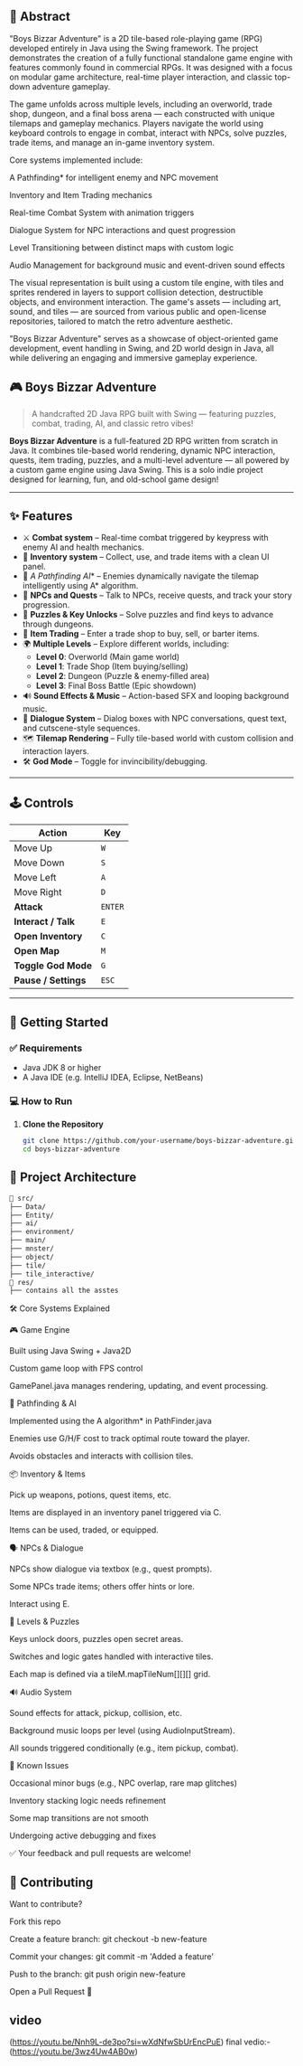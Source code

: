 
## 🧾 Abstract
"Boys Bizzar Adventure" is a 2D tile-based role-playing game (RPG) developed entirely in Java using the Swing framework. The project demonstrates the creation of a fully functional standalone game engine with features commonly found in commercial RPGs. It was designed with a focus on modular game architecture, real-time player interaction, and classic top-down adventure gameplay.

The game unfolds across multiple levels, including an overworld, trade shop, dungeon, and a final boss arena — each constructed with unique tilemaps and gameplay mechanics. Players navigate the world using keyboard controls to engage in combat, interact with NPCs, solve puzzles, trade items, and manage an in-game inventory system.

Core systems implemented include:

A Pathfinding* for intelligent enemy and NPC movement

Inventory and Item Trading mechanics

Real-time Combat System with animation triggers

Dialogue System for NPC interactions and quest progression

Level Transitioning between distinct maps with custom logic

Audio Management for background music and event-driven sound effects

The visual representation is built using a custom tile engine, with tiles and sprites rendered in layers to support collision detection, destructible objects, and environment interaction. The game's assets — including art, sound, and tiles — are sourced from various public and open-license repositories, tailored to match the retro adventure aesthetic.

"Boys Bizzar Adventure" serves as a showcase of object-oriented game development, event handling in Swing, and 2D world design in Java, all while delivering an engaging and immersive gameplay experience.
## 🎮 Boys Bizzar Adventure

> A handcrafted 2D Java RPG built with Swing — featuring puzzles, combat, trading, AI, and classic retro vibes!

**Boys Bizzar Adventure** is a full-featured 2D RPG written from scratch in Java. It combines tile-based world rendering, dynamic NPC interaction, quests, item trading, puzzles, and a multi-level adventure — all powered by a custom game engine using Java Swing. This is a solo indie project designed for learning, fun, and old-school game design!

---

## ✨ Features

- ⚔️ **Combat system** – Real-time combat triggered by keypress with enemy AI and health mechanics.
- 💼 **Inventory system** – Collect, use, and trade items with a clean UI panel.
- 🧠 **A* Pathfinding AI** – Enemies dynamically navigate the tilemap intelligently using A* algorithm.
- 🧙 **NPCs and Quests** – Talk to NPCs, receive quests, and track your story progression.
- 🧩 **Puzzles & Key Unlocks** – Solve puzzles and find keys to advance through dungeons.
- 🛒 **Item Trading** – Enter a trade shop to buy, sell, or barter items.
- 🌍 **Multiple Levels** – Explore different worlds, including:
  - **Level 0**: Overworld (Main game world)
  - **Level 1**: Trade Shop (Item buying/selling)
  - **Level 2**: Dungeon (Puzzle & enemy-filled area)
  - **Level 3**: Final Boss Battle (Epic showdown)
- 🔊 **Sound Effects & Music** – Action-based SFX and looping background music.
- 💬 **Dialogue System** – Dialog boxes with NPC conversations, quest text, and cutscene-style sequences.
- 🗺️ **Tilemap Rendering** – Fully tile-based world with custom collision and interaction layers.
- 🛠️ **God Mode** – Toggle for invincibility/debugging.

---

## 🕹️ Controls

| Action                  | Key        |
|-------------------------|------------|
| Move Up                 | `W`        |
| Move Down               | `S`        |
| Move Left               | `A`        |
| Move Right              | `D`        |
| **Attack**              | `ENTER`    |
| **Interact / Talk**     | `E`        |
| **Open Inventory**      | `C`        |
| **Open Map**            | `M`        |
| **Toggle God Mode**     | `G`        |
| **Pause / Settings**    | `ESC`      |

---

## 🚀 Getting Started

### ✅ Requirements

- Java JDK 8 or higher
- A Java IDE (e.g. IntelliJ IDEA, Eclipse, NetBeans)

### 💻 How to Run

1. **Clone the Repository**
   ```bash
   git clone https://github.com/your-username/boys-bizzar-adventure.git
   cd boys-bizzar-adventure
   ```
## 🧠 Project Architecture
 ```bash
📁 src/
├── Data/            
├── Entity/              
├── ai/         
├── environment/         
├── main/            
├── mnster/  
├── object/          
├── tile/          
├── tile_interactive/             
📁 res/
├── contains all the asstes      
```


🛠 Core Systems Explained

🎮 Game Engine

Built using Java Swing + Java2D

Custom game loop with FPS control

GamePanel.java manages rendering, updating, and event processing.

🧠 Pathfinding & AI

Implemented using the A algorithm* in PathFinder.java

Enemies use G/H/F cost to track optimal route toward the player.

Avoids obstacles and interacts with collision tiles.

📦 Inventory & Items

Pick up weapons, potions, quest items, etc.

Items are displayed in an inventory panel triggered via C.

Items can be used, traded, or equipped.

🗣️ NPCs & Dialogue

NPCs show dialogue via textbox (e.g., quest prompts).

Some NPCs trade items; others offer hints or lore.

Interact using E.

🧩 Levels & Puzzles

Keys unlock doors, puzzles open secret areas.

Switches and logic gates handled with interactive tiles.

Each map is defined via a tileM.mapTileNum[][][] grid.

🔊 Audio System

Sound effects for attack, pickup, collision, etc.

Background music loops per level (using AudioInputStream).

All sounds triggered conditionally (e.g., item pickup, combat).

🐞 Known Issues

Occasional minor bugs (e.g., NPC overlap, rare map glitches)

Inventory stacking logic needs refinement

Some map transitions are not smooth

Undergoing active debugging and fixes

✅ Your feedback and pull requests are welcome!
## 🤝 Contributing
Want to contribute?

Fork this repo

Create a feature branch: git checkout -b new-feature

Commit your changes: git commit -m 'Added a feature'

Push to the branch: git push origin new-feature

Open a Pull Request 🎉




## video

(https://youtu.be/Nnh9L-de3po?si=wXdNfwSbUrEncPuE)
final vedio:-(https://youtu.be/3wz4Uw4AB0w)

